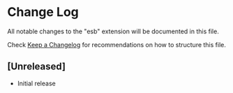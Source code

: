 # Change Log

All notable changes to the "esb" extension will be documented in this file.

Check [Keep a Changelog](http://keepachangelog.com/) for recommendations on how to structure this file.

## [Unreleased]

- Initial release